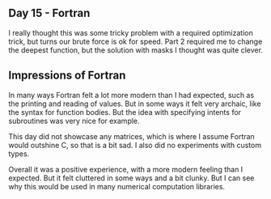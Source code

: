 ## Day 15 - Fortran

I really thought this was some tricky problem with a required optimization trick, but turns our brute force is ok for speed. Part 2 required me to change the deepest function, but the solution with masks I thought was quite clever.

## Impressions of Fortran

In many ways Fortran felt a lot more modern than I had expected, such as the printing and reading of values. But in some ways it felt very archaic, like the syntax for function bodies. But the idea with specifying intents for subroutines was very nice for example.

This day did not showcase any matrices, which is where I assume Fortran would outshine C, so that is a bit sad. I also did no experiments with custom types.

Overall it was a positive experience, with a more modern feeling than I expected. But it felt cluttered in some ways and a bit clunky. But I can see why this would be used in many numerical computation libraries.
